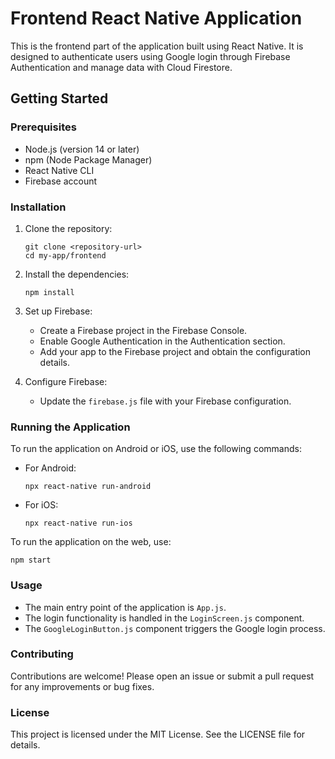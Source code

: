 # Frontend React Native Application

This is the frontend part of the application built using React Native. It is designed to authenticate users using Google login through Firebase Authentication and manage data with Cloud Firestore.

## Getting Started

### Prerequisites

- Node.js (version 14 or later)
- npm (Node Package Manager)
- React Native CLI
- Firebase account

### Installation

1. Clone the repository:
   ```
   git clone <repository-url>
   cd my-app/frontend
   ```

2. Install the dependencies:
   ```
   npm install
   ```

3. Set up Firebase:
   - Create a Firebase project in the Firebase Console.
   - Enable Google Authentication in the Authentication section.
   - Add your app to the Firebase project and obtain the configuration details.

4. Configure Firebase:
   - Update the `firebase.js` file with your Firebase configuration.

### Running the Application

To run the application on Android or iOS, use the following commands:

- For Android:
  ```
  npx react-native run-android
  ```

- For iOS:
  ```
  npx react-native run-ios
  ```

To run the application on the web, use:
```
npm start
```

### Usage

- The main entry point of the application is `App.js`.
- The login functionality is handled in the `LoginScreen.js` component.
- The `GoogleLoginButton.js` component triggers the Google login process.

### Contributing

Contributions are welcome! Please open an issue or submit a pull request for any improvements or bug fixes.

### License

This project is licensed under the MIT License. See the LICENSE file for details.